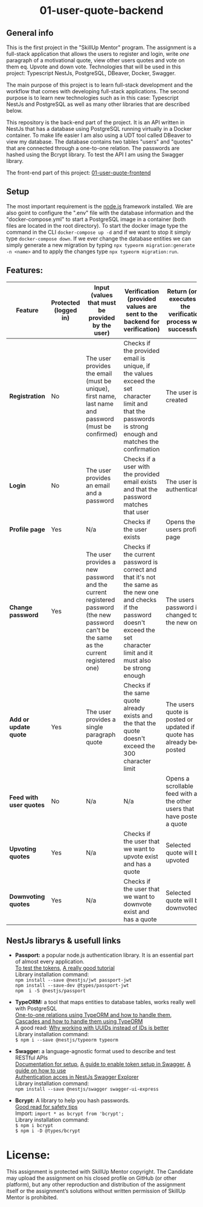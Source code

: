 <h1 align="center"> 01-user-quote-backend </h1>

<!-- ---------------------------------------------------------------------------------------------------------------------------------------------------- -->
## General info
This is the first project in the "SkillUp Mentor" program. The assignment is a full-stack application that allows the users to register and login, write *one* paragraph of a motivational quote, view other users quotes and vote on them eq. Upvote and down vote. Technologies that will be used in this project: Typescript NestJs, PostgreSQL, DBeaver, Docker, Swagger.

The main purpose of this project is to learn full-stack development and the workflow that comes with developing full-stack applications. The second purpose is to learn new technologies such as in this case: Typescript NestJs and PostgreSQL as well as many other libraries that are described below.

This repository is the back-end part of the project. It is an API written in NestJs that has a database using PostgreSQL running virtually in a Docker container. To make life easier I am also using a UDT tool called DBeaver to view my database. The database contains two tables "users" and "quotes" that are connected through a one-to-one relation. The passwords are hashed using the Bcrypt library. To test the API I am using the Swagger library.

The front-end part of this project: [01-user-quote-frontend](https://github.com/dingar321/01-user-quote-frontend) 
<!-- ---------------------------------------------------------------------------------------------------------------------------------------------------- -->
## Setup
The most important requirement is the [node.js](https://nodejs.org/en/) framework installed. We are also goint to configure the ".env" file with the database information and the "docker-compose.yml" to start a PostgreSQL image in a container (both files are located in the root directory). To start the docker image type the command in the CLI  `docker-compose up -d` and if we want to stop it simply type `docker-compose down`. If we ever change the database entities we can simply generate a new migration by typing `npx typeorm migration:generate -n <name>` and to apply the changes type `npx typeorm migration:run`.
<!-- ---------------------------------------------------------------------------------------------------------------------------------------------------- -->
## Features:
| Feature                   | Protected (logged in) | Input (values that must be provided by the user)                                                                                        | Verification (provided values are sent to the backend for verification)                                                                                                                 | Return (only executes if the verification process was successful)         |
|---------------------------|--------------------------------------------------|-----------------------------------------------------------------------------------------------------------------------------------------|-----------------------------------------------------------------------------------------------------------------------------------------------------------------------------------------|---------------------------------------------------------------------------|
| **Registration**          | No                                               | The user provides the email (must be unique), first name, last name and password (must be confirmed)                                    | Checks if the provided email is unique, if the values exceed the set character limit and that the passwords is strong enough and matches the confirmation                               | The user is created                                                       |
| **Login**                 | No                                               | The user provides an email and a password                                                                                               | Checks if a user with the provided email exists and that the password matches that user                                                                                                 | The user is authenticated                                                 |
| **Profile page**          | Yes                                              | N/a                                                                                                                                     | Checks if the user exists                                                                                                                                                               | Opens the users profile page                                              |
| **Change password**       | Yes                                              | The user provides a new password and the current registered password (the new password can't be the same as the current registered one) | Checks if the current password is correct and that it's not the same as the new one and checks if the password doesn't exceed the set character limit and it must also be strong enough | The users password is changed to the new one                              |
| **Add or update quote**   | Yes                                              | The user provides a single paragraph quote                                                                                              | Checks if the same quote already exists and the that the quote doesn't exceed the 300 character limit                                                                                   | The users quote is posted or updated if a quote has already been posted   |
| **Feed with user quotes** | No                                               | N/a                                                                                                                                     | N/a                                                                                                                                                                                     | Opens a scrollable feed with all the other users that have posted a quote |
| **Upvoting quotes**       | Yes                                              | N/a                                                                                                                                     | Checks if the user that we want to upvote exist and has a quote                                                                                                                         | Selected quote will be upvoted                                            |
| **Downvoting quotes**     | Yes                                              | N/a                                                                                                                                     | Checks if the user that we want to downvote exist and has a quote                                                                                                                       | Selected quote will be downvoted                                          |
<!-- ---------------------------------------------------------------------------------------------------------------------------------------------------- -->
## NestJs librarys & usefull links
- <b>Passport:</b> a popular node.js authentication library. It is an essential part of almost every application. </br>
[To test the tokens](https://jwt.io/), [A really good tutorial](https://www.youtube.com/watch?v=e5qk1Xruwso) </br>
Library installation command: </br>
`npm install --save @nestjs/jwt passport-jwt` </br>
`npm install --save-dev @types/passport-jwt` </br>
`npm  i -S @nestjs/passport` </br>

- <b>TypeORM:</b> a tool that maps entities to database tables, works really well with PostgreSQL </br>
[One-to-one relations using TypeORM and how to handle them](https://github.com/typeorm/typeorm/blob/master/docs/one-to-one-relations.md), [Cascades and how to handle them using TypeORM](https://github.com/typeorm/typeorm/blob/master/docs/relations.md#cascades) <br>
A good read: [Why working with UUIDs instead of IDs is better](https://itnext.io/why-working-with-uuids-instead-of-ids-is-better-b60d22caf601) <br>
Library installation command: </br>
`$ npm i --save @nestjs/typeorm typeorm`<br>

- <b>Swagger:</b> a language-agnostic format used to describe and test RESTful APIs </br>
[Documentation for setup](https://docs.nestjs.com/openapi/introduction), [A guide to enable token setup in Swagger](https://www.youtube.com/watch?v=r0TP4DdXeIk), [A guide on how to use](https://docs.nestjs.com/openapi/types-and-parameters#types-and-parameters) <br>
[Authentication acces in NestJs Swagger Explorer](https://stackoverflow.com/questions/54802832/is-it-possible-to-add-authentication-to-access-to-nestjs-swagger-explorer) </br>
Library installation command: </br>
`npm install --save @nestjs/swagger swagger-ui-express` </br>

- <b>Bcrypt:</b> A library to help you hash passwords. </br>
[Good read for safety tips](https://codahale.com/how-to-safely-store-a-password/) </br>
Import: `import * as bcrypt from 'bcrypt';`</br> 
Library installation command:  </br> 
`$ npm i bcrypt` </br>
`$ npm i -D @types/bcrypt` </br>
<!-- ---------------------------------------------------------------------------------------------------------------------------------------------------- -->
# License:
This assignment is protected with SkillUp Mentor copyright. The Candidate may upload the assignment on his closed profile on GitHub (or other platform), but any other reproduction and distribution of the assignment itself or the assignment’s solutions without written permission of SkillUp Mentor is prohibited.
